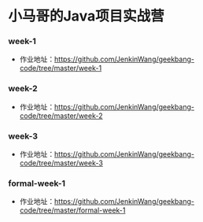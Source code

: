 # 小马哥的Java项目实战营

### week-1 
- 作业地址：https://github.com/JenkinWang/geekbang-code/tree/master/week-1

### week-2
- 作业地址：https://github.com/JenkinWang/geekbang-code/tree/master/week-2

### week-3
- 作业地址：https://github.com/JenkinWang/geekbang-code/tree/master/week-3

### formal-week-1
- 作业地址：https://github.com/JenkinWang/geekbang-code/tree/master/formal-week-1